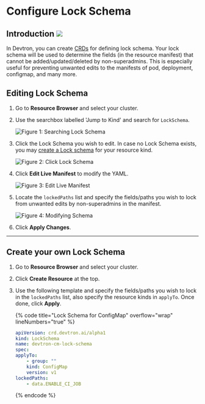 # Configure Lock Schema

## Introduction [![](https://devtron-public-asset.s3.us-east-2.amazonaws.com/images/elements/EnterpriseTag.svg)](https://devtron.ai/pricing)

In Devtron, you can create [CRDs](../resources/glossary.md#crd) for defining lock schema. Your lock schema will be used to determine the fields (in the resource manifest) that cannot be added/updated/deleted by non-superadmins. This is especially useful for preventing unwanted edits to the manifests of pod, deployment, configmap, and many more.

## Editing Lock Schema

1. Go to **Resource Browser** and select your cluster.

2. Use the searchbox labelled 'Jump to Kind' and search for `LockSchema`.

    ![Figure 1: Searching Lock Schema](https://devtron-public-asset.s3.us-east-2.amazonaws.com/images/kubernetes-resource-browser/search-lock-schema.gif)

3. Click the Lock Schema you wish to edit. In case no Lock Schema exists, you may [create a Lock schema](#create-your-own-lock-schema) for your resource kind.

    ![Figure 2: Click Lock Schema](https://devtron-public-asset.s3.us-east-2.amazonaws.com/images/kubernetes-resource-browser/click-lock-schema.gif)

4. Click **Edit Live Manifest** to modify the YAML.

    ![Figure 3: Edit Live Manifest](https://devtron-public-asset.s3.us-east-2.amazonaws.com/images/kubernetes-resource-browser/edit-live-manifest-lock.gif)

5. Locate the `lockedPaths` list and specify the fields/paths you wish to lock from unwanted edits by non-superadmins in the manifest.

    ![Figure 4: Modifying Schema](https://devtron-public-asset.s3.us-east-2.amazonaws.com/images/kubernetes-resource-browser/locate-lockedpaths.jpg)

6. Click **Apply Changes**.

---

## Create your own Lock Schema

1. Go to **Resource Browser** and select your cluster.

2. Click **Create Resource** at the top.

3. Use the following template and specify the fields/paths you wish to lock in the `lockedPaths` list, also specify the resource kinds in `applyTo`. Once done, click **Apply**.

    {% code title="Lock Schema for ConfigMap" overflow="wrap" lineNumbers="true" %}
    ```yml
    apiVersion: crd.devtron.ai/alpha1
    kind: LockSchema
    name: devtron-cm-lock-schema
    spec:
    applyTo:
        - group: ""
        kind: ConfigMap
        version: v1
    lockedPaths:
        - data.ENABLE_CI_JOB
    ```
    {% endcode %}